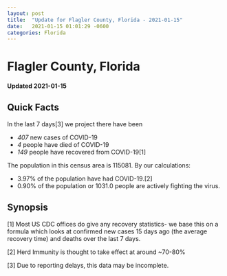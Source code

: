 ```yaml
---
layout: post
title:  "Update for Flagler County, Florida - 2021-01-15"
date:   2021-01-15 01:01:29 -0600
categories: Florida
---
```


# Flagler County, Florida
#### Updated 2021-01-15

## Quick Facts

In the last 7 days[3] we project there have been
- *407* new cases of COVID-19
- *4* people have died of COVID-19
- *149* people have recovered from COVID-19[1]

The population in this census area is 115081. By our calculations:
- 3.97% of the population have had COVID-19.[2]
- 0.90% of the population or 1031.0 people are actively fighting the virus.

## Synopsis




[1] Most US CDC offices do give any recovery statistics- we base this on a formula which looks at confirmed new cases
15 days ago (the average recovery time) and deaths over the last 7 days.

[2] Herd Immunity is thought to take effect at around ~70-80%

[3] Due to reporting delays, this data may be incomplete.
 
    